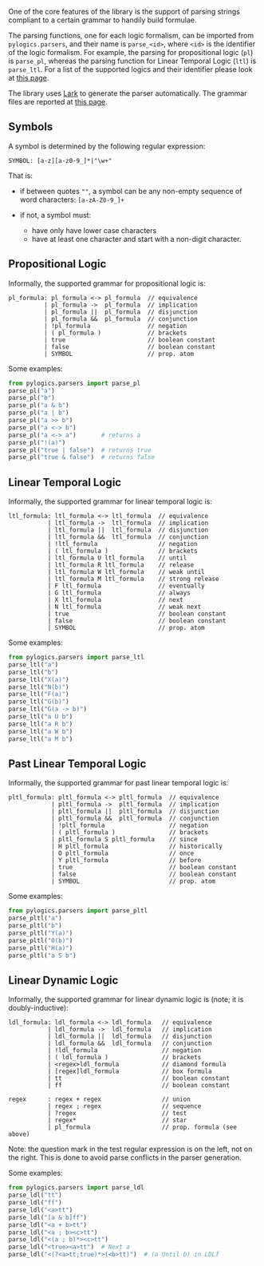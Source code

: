 One of the core features of the library is 
the support of parsing strings 
compliant to a certain grammar 
to handily build formulae.

The parsing functions, one for each logic formalism, 
can be imported from `pylogics.parsers`, and their
name is `parse_<id>`, where `<id>` is the 
identifier of the logic formalism.
For example, the parsing for propositional logic (`pl`)
is `parse_pl`, whereas the parsing function
for Linear Temporal Logic (`ltl`) is `parse_ltl`.
For a list of the supported logics and their identifier 
please look at [this page](supported_logics.md).

The library uses [Lark](https://lark-parser.readthedocs.io/en/latest/)
to generate the parser automatically.
The grammar files are reported at [this page](grammars.md).

## Symbols

A symbol is determined by the following regular expression:

```
SYMBOL: [a-z][a-z0-9_]*|"\w+"
```

That is:

- if between quotes `""`, a symbol can be any 
  non-empty sequence of word characters: `[a-zA-Z0-9_]+`
- if not, a symbol must:
  
    - have only have lower case characters
    - have at least one character and start with a non-digit character.


## Propositional Logic

Informally, the supported grammar for propositional logic is: 
```
pl_formula: pl_formula <-> pl_formula  // equivalence
          | pl_formula ->  pl_formula  // implication 
          | pl_formula ||  pl_formula  // disjunction 
          | pl_formula &&  pl_formula  // conjunction 
          | !pl_formula                // negation
          | ( pl_formula )             // brackets 
          | true                       // boolean constant
          | false                      // boolean constant
          | SYMBOL                     // prop. atom
```

Some examples:
```python
from pylogics.parsers import parse_pl
parse_pl("a")
parse_pl("b")
parse_pl("a & b")
parse_pl("a | b")
parse_pl("a >> b")
parse_pl("a <-> b")
parse_pl("a <-> a")       # returns a
parse_pl("!(a)")
parse_pl("true | false")  # returns true
parse_pl("true & false")  # returns false
```

## Linear Temporal Logic

Informally, the supported grammar for linear temporal logic is: 
```
ltl_formula: ltl_formula <-> ltl_formula  // equivalence
           | ltl_formula ->  ltl_formula  // implication 
           | ltl_formula ||  ltl_formula  // disjunction 
           | ltl_formula &&  ltl_formula  // conjunction 
           | !ltl_formula                 // negation
           | ( ltl_formula )              // brackets
           | ltl_formula U ltl_formula    // until 
           | ltl_formula R ltl_formula    // release 
           | ltl_formula W ltl_formula    // weak until 
           | ltl_formula M ltl_formula    // strong release 
           | F ltl_formula                // eventually 
           | G ltl_formula                // always 
           | X ltl_formula                // next 
           | N ltl_formula                // weak next 
           | true                         // boolean constant
           | false                        // boolean constant
           | SYMBOL                       // prop. atom
```

Some examples:
```python
from pylogics.parsers import parse_ltl
parse_ltl("a")
parse_ltl("b")
parse_ltl("X(a)")
parse_ltl("N(b)")
parse_ltl("F(a)")
parse_ltl("G(b)")
parse_ltl("G(a -> b)")
parse_ltl("a U b")
parse_ltl("a R b")
parse_ltl("a W b")
parse_ltl("a M b")
```

## Past Linear Temporal Logic

Informally, the supported grammar for past linear temporal logic is: 
```
pltl_formula: pltl_formula <-> pltl_formula  // equivalence
            | pltl_formula ->  pltl_formula  // implication 
            | pltl_formula ||  pltl_formula  // disjunction 
            | pltl_formula &&  pltl_formula  // conjunction 
            | !pltl_formula                  // negation
            | ( pltl_formula )               // brackets
            | pltl_formula S pltl_formula    // since 
            | H pltl_formula                 // historically
            | O pltl_formula                 // once 
            | Y pltl_formula                 // before 
            | true                           // boolean constant
            | false                          // boolean constant
            | SYMBOL                         // prop. atom
```

Some examples:
```python
from pylogics.parsers import parse_pltl
parse_pltl("a")
parse_pltl("b")
parse_pltl("Y(a)")
parse_pltl("O(b)")
parse_pltl("H(a)")
parse_pltl("a S b")
```

## Linear Dynamic Logic

Informally, the supported grammar for linear dynamic logic is
(note; it is doubly-inductive): 
```
ldl_formula: ldl_formula <-> ldl_formula   // equivalence
           | ldl_formula ->  ldl_formula   // implication 
           | ldl_formula ||  ldl_formula   // disjunction 
           | ldl_formula &&  ldl_formula   // conjunction 
           | !ldl_formula                  // negation
           | ( ldl_formula )               // brackets
           | <regex>ldl_formula            // diamond formula
           | [regex]ldl_formula            // box formula
           | tt                            // boolean constant
           | ff                            // boolean constant

regex      : regex + regex                 // union 
           | regex ; regex                 // sequence 
           | ?regex                        // test 
           | regex*                        // star 
           | pl_formula                    // prop. formula (see above) 
```

Note: the question mark in the test regular expression 
is on the left, not on the right. This is done
to avoid parse conflicts in the parser generation.

Some examples:
```python
from pylogics.parsers import parse_ldl
parse_ldl("tt")
parse_ldl("ff")
parse_ldl("<a>tt")
parse_ldl("[a & b]ff")
parse_ldl("<a + b>tt")
parse_ldl("<a ; b><c>tt")
parse_ldl("<(a ; b)*><c>tt")
parse_ldl("<true><a>tt")  # Next a
parse_ldl("<(?<a>tt;true)*>(<b>tt)")  # (a Until b) in LDLf
```
